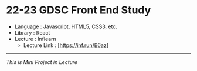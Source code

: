 # 22-23 GDSC Front End Study
* Language : Javascript, HTML5, CSS3, etc.  
* Library : React 
* Lecture : Inflearn  
  - Lecture Link : [https://inf.run/B6az] 
***
_This is Mini Project in Lecture_
